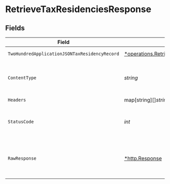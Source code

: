 # RetrieveTaxResidenciesResponse


## Fields

| Field                                                                                                                              | Type                                                                                                                               | Required                                                                                                                           | Description                                                                                                                        |
| ---------------------------------------------------------------------------------------------------------------------------------- | ---------------------------------------------------------------------------------------------------------------------------------- | ---------------------------------------------------------------------------------------------------------------------------------- | ---------------------------------------------------------------------------------------------------------------------------------- |
| `TwoHundredApplicationJSONTaxResidencyRecord`                                                                                      | [*operations.RetrieveTaxResidenciesTaxResidencyRecord](../../../pkg/models/operations/retrievetaxresidenciestaxresidencyrecord.md) | :heavy_minus_sign:                                                                                                                 | User tax residencies                                                                                                               |
| `ContentType`                                                                                                                      | *string*                                                                                                                           | :heavy_check_mark:                                                                                                                 | HTTP response content type for this operation                                                                                      |
| `Headers`                                                                                                                          | map[string][]*string*                                                                                                              | :heavy_check_mark:                                                                                                                 | N/A                                                                                                                                |
| `StatusCode`                                                                                                                       | *int*                                                                                                                              | :heavy_check_mark:                                                                                                                 | HTTP response status code for this operation                                                                                       |
| `RawResponse`                                                                                                                      | [*http.Response](https://pkg.go.dev/net/http#Response)                                                                             | :heavy_check_mark:                                                                                                                 | Raw HTTP response; suitable for custom response parsing                                                                            |